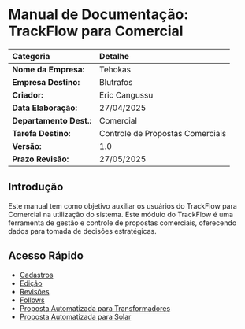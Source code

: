 # Manual de Documentação: TrackFlow para Comercial

| Categoria             | Detalhe                                      |
| :-------------------- | :------------------------------------------- |
| **Nome da Empresa:** | Tehokas                                      |
| **Empresa Destino:** | Blutrafos                                    |
| **Criador:** | Eric Cangussu                                |
| **Data Elaboração:** | 27/04/2025                                   |
| **Departamento Dest.:**| Comercial                           |
| **Tarefa Destino:** | Controle de Propostas Comerciais                          |
| **Versão:** | 1.0                                          |
| **Prazo Revisão:** | 27/05/2025                                   |


## Introdução
Este manual tem como objetivo auxiliar os usuários do TrackFlow para Comercial na utilização do sistema. Este móduio do TrackFlow é uma ferramenta de gestão e controle de propostas comerciais, oferecendo dados para tomada de decisões estratégicas.

## Acesso Rápido

- [Cadastros](cadastro.md)
- [Edição](edicao.md)
- [Revisões](revisoes.md)
- [Follows](follow.md)
- [Proposta Automatizada para Transformadores](proposta_trafo.md)
- [Proposta Automatizada para Solar](proposta_solar.md)